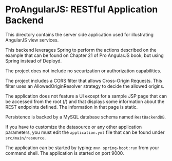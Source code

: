 # ProAngularJS: RESTful Application Backend

This directory contains the server side application used for illustrating AngularJS view services.

This backend leverages Spring to perform the actions described on the example that can be found on Chapter 21 of Pro AngularJS book, but using Spring instead of Deployd.

The project does not include no securization or authorization capabilities.

The project includes a CORS filter that allows Cross-Origin Requests. This filter uses an AllowedOriginResolver strategy to decide the allowed origins.

The application does not feature a UI except for a sample JSP page that can be accessed from the root (/) and that displays some information about the REST endpoints defined. The information in that page is static.

Persistence is backed by a MySQL database schema named `RestBackendDB`. 

If you have to customize the datasource or any other application parameters, you must edit the `application.yml` file that can be found under `src/main/resource`.

The application can be started by typing: `mvn spring-boot:run` from your command shell. The application is started on port 9000.
